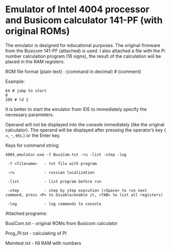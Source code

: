 # Emulator of Intel 4004 processor and Busicom calculator 141-PF (with original ROMs)

The emulator is designed for educational purposes. The original firmware from the Busicom 141-PF (attached) is used. I also attached a file with the Pi number calculation program (16 signs), the result of the calculation wiil be placed in the RAM registers.

ROM file format (plain text) : (command in decimal) # (comment)

Example:
```
64 # jump to start
0
209 # ld 1
```

It is better to start the emulator from IDE to immediately specify the necessary parameters.

Operand will not be displayed into the console immediately (like the original calculator). The operand will be displayed after pressing the operator’s key ( +, -, etc.) or the Enter key.

Keys for command string:
```
4004_emulator.exe -f BusiCom.txt -ru -list -step -log

 -f <filename>   - txt file with program
 
 -ru             - russian localization
 
 -list           - list program before run
 
 -step           - step by step execution (<Space> to run next command, press <P> to disable/enable it, <TAB> to list all registers)
 
 -log            - log commands to console
```
 
Attached programs:

BusiCom.txt - original ROMs from Busicom calculator

Prog_PI.txt - calculating of PI

Memtest.txt - fill RAM with numbers

